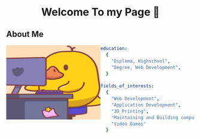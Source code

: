 <h1 align="center"> Welcome To my Page 👋</h1>

<h2> About Me </h2>

<img align="left" src="giphy.webp" alt="duck Animation" height="200px" width="50%" />

```yaml
education:
  {
    "Diploma, Highschool",
    "Degree, Web Development",
  }

fields_of_interests:
  {
    "Web Development",
    "Application Development",
    "3D Printing",
    "Maintaining and Building computers"
    "Video Games"
  }
```
